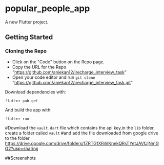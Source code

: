# popular_people_app

A new Flutter project.

## Getting Started
### Cloning the Repo
* Click on the "Code" button on the Repo page.
* Copy the URL for the Repo "https://github.com/aniekan12/irecharge_interview_task"
* Open your code editor and run `git clone` "https://github.com/aniekan12/irecharge_interview_task.git"


Download dependencies with:
```
flutter pub get
```
And build the app with:
```
flutter run
```

#Download the ```vault.dart``` file which contains the api key,in the ```lib``` folder, create a folder called ```vault```
#and add the file downloaded from google drive to the folder
https://drive.google.com/drive/folders/1ZRTGfXRihlKnekQRsTYetJAVfJjNmGG2?usp=sharing


##Screenshots